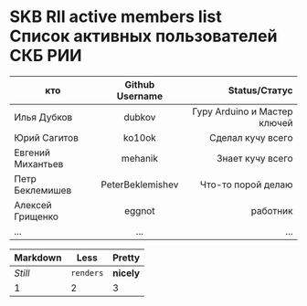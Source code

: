 SKB RII active members list <br> Список активных пользователей СКБ РИИ
===

| кто               | Github Username           | Status/Статус  |
| --------------    |:-------------:| -----:|
| Илья Дубков       | dubkov | Гуру Arduino и Мастер ключей |
| Юрий Сагитов      | ko10ok | Сделал кучу всего |
| Евгений Михантьев | mehanik | Знает кучу всего |
| Петр Беклемишев   | PeterBeklemishev | Что-то порой делаю |
| Алексей Грищенко  | eggnot | работник |
| ... | ... | ... |


Markdown | Less | Pretty
--- | --- | ---
*Still* | `renders` | **nicely**
1 | 2 | 3
